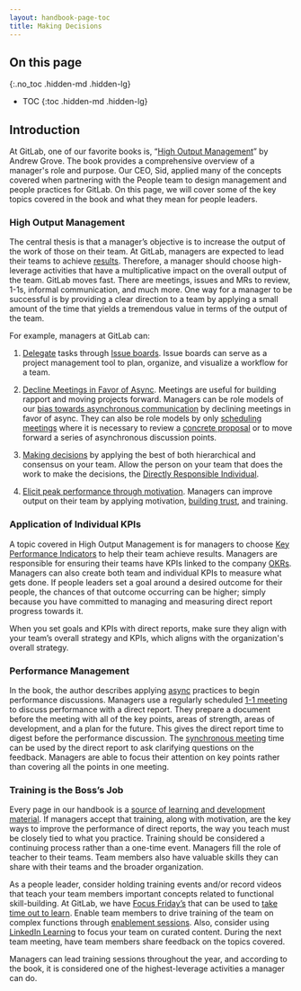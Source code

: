 ```yaml
---
layout: handbook-page-toc
title: Making Decisions
---
```


## On this page
{:.no_toc .hidden-md .hidden-lg}

- TOC
{:toc .hidden-md .hidden-lg}

## Introduction 

At GitLab, one of our favorite books is, “[High Output Management](/handbook/leadership/book-clubs/#high-output-management)” by Andrew Grove. The book provides a comprehensive overview of a manager's role and purpose. Our CEO, Sid, applied many of the concepts covered when partnering with the People team to design management and people practices for GitLab. On this page, we will cover some of the key topics covered in the book and what they mean for people leaders. 

### High Output Management

The central thesis is that a manager’s objective is to increase the output of the work of those on their team. At GitLab, managers are expected to lead their teams to achieve [results](/handbook/values/#results). Therefore, a manager should choose high-leverage activities that have a multiplicative impact on the overall output of the team. GitLab moves fast. There are meetings, issues and MRs to review, 1-1s, informal communication, and much more. One way for a manager to be successful is by providing a clear direction to a team by applying a small amount of the time that yields a tremendous value in terms of the output of the team. 

For example, managers at GitLab can: 
1. [Delegate](handbook/leadership/effective-delegation/) tasks through [Issue boards](https://docs.gitlab.com/ee/user/project/issue_board.html#:~:text=The%20GitLab%20Issue%20Board%20is,Kanban%20or%20a%20Scrum%20board.&text=Issue%20boards%20help%20you%20to,your%20entire%20process%20in%20GitLab). Issue boards can serve as a project management tool to plan, organize, and visualize a workflow for a team. 

2. [Decline Meetings in Favor of Async](/company/culture/all-remote/asynchronous/#how-to-decline-meetings-in-favor-of-async/). Meetings are useful for building rapport and moving projects forward. Managers can be role models of our [bias towards asynchronous communication](/handbook/values/#bias-towards-asynchronous-communication) by declining meetings in favor of async. They can also be role models by only [scheduling meetings](/handbook/communication/#scheduling-meetings/) where it is necessary to review a [concrete proposal](/handbook/values/#make-a-proposal) or to move forward a series of asynchronous discussion points. 

3. [Making decisions](/handbook/leadership/making-decisions/) by applying the best of both hierarchical and consensus on your team. Allow the person on your team that does the work to make the decisions, the [Directly Responsible Individual](/handbook/people-group/directly-responsible-individuals/). 

4. [Elicit peak performance through motivation](/handbook/leadership/build-high-performing-teams/#motivating-others-to-elicit-peak-performance). Managers can improve output on their team by applying motivation, [building trust](/leadership/building-trust/), and training. 

### Application of Individual KPIs

A topic covered in High Output Management is for managers to choose [Key Performance Indicators](/handbook/ceo/kpis/) to help their team achieve results. Managers are responsible for ensuring their teams have KPIs linked to the company [OKRs](/company/okrs/). Managers can also create both team and individual KPIs to measure what gets done. If people leaders set a goal around a desired outcome for their people, the chances of that outcome occurring can be higher; simply because you have committed to managing and measuring direct report progress towards it. 

When you set goals and KPIs with direct reports, make sure they align with your team’s overall strategy and KPIs, which aligns with the organization's overall strategy. 

### Performance Management 

In the book, the author describes applying [async](/handbook/values/#bias-towards-asynchronous-communication) practices to begin performance discussions. Managers use a regularly scheduled [1-1 meeting](/handbook/leadership/1-1/) to discuss performance with a direct report. They prepare a document before the meeting with all of the key points, areas of strength, areas of development, and a plan for the future. This gives the direct report time to digest before the performance discussion. The [synchronous meeting](/handbook/communication/#video-calls) time can be used by the direct report to ask clarifying questions on the feedback. Managers are able to focus their attention on key points rather than covering all the points in one meeting. 

### Training is the Boss’s Job

Every page in our handbook is a [source of learning and development material](/handbook/people-group/learning-and-development/#handbook-first-training-content/). If managers accept that training, along with motivation, are the key ways to improve the performance of direct reports, the way you teach must be closely tied to what you practice. Training should be considered a continuing process rather than a one-time event. Managers fill the role of teacher to their teams. Team members also have valuable skills they can share with their teams and the broader organization. 

As a people leader, consider holding training events and/or record videos that teach your team members important concepts related to functional skill-building. At GitLab, we have [Focus Friday’s](/handbook/communication/#focus-fridays/) that can be used to [take time out to learn](/handbook/people-group/learning-and-development/learning-initiatives/#take-time-out-to-learn-campaign/).  Enable team members to drive training of the team on complex functions through [enablement sessions](/handbook/leadership/building-trust/#host-a-lunch--learn). Also, consider using [LinkedIn Learning](/handbook/people-group/learning-and-development/linkedin-learning/) to focus your team on curated content. During the next team meeting, have team members share feedback on the topics covered. 

Managers can lead training sessions throughout the year, and according to the book, it is considered one of the highest-leverage activities a manager can do. 


